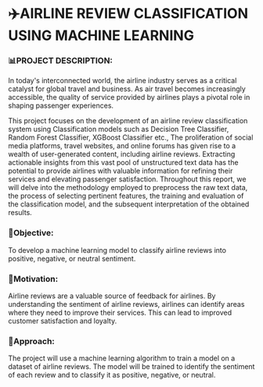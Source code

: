 # ✈️AIRLINE REVIEW CLASSIFICATION USING MACHINE LEARNING 

### 📊PROJECT DESCRIPTION: 
In today's interconnected world, the airline industry serves as a critical catalyst for global travel and business. As air travel becomes increasingly accessible, the quality of service provided by airlines plays a pivotal role in shaping passenger experiences. 

This project focuses on the development of an airline review classification system using Classification models such as Decision Tree Classifier, Random Forest Classifier, XGBoost Classifier etc., The proliferation of social media platforms, travel websites, and online forums has given rise to a wealth of user-generated content, including airline reviews. Extracting actionable insights from this vast pool of unstructured text data has the potential to provide airlines with valuable information for refining their services and elevating passenger satisfaction. Throughout this report, we will delve into the methodology employed to preprocess the raw text data, the process of selecting pertinent features, the training and evaluation of the classification model, and the subsequent interpretation of the obtained results.

### 🎯Objective: 
To develop a machine learning model to classify airline reviews into positive, negative, or neutral sentiment.
### 🛫Motivation: 
Airline reviews are a valuable source of feedback for airlines. By understanding the sentiment of airline reviews, airlines can identify areas where they need to improve their services. This can lead to improved customer satisfaction and loyalty.
### 📌Approach: 
The project will use a machine learning algorithm to train a model on a dataset of airline reviews. The model will be trained to identify the sentiment of each review and to classify it as positive, negative, or neutral.
